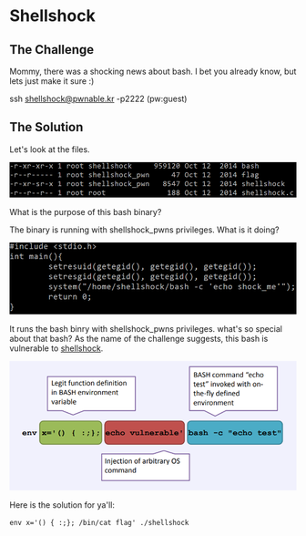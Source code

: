 # Shellshock

## The Challenge

Mommy, there was a shocking news about bash. I bet you already know, but lets just make it sure :\)

ssh shellshock@pwnable.kr -p2222 \(pw:guest\)

## The Solution

Let's look at the files.

![](../.gitbook/assets/image%20%2836%29.png)

What is the purpose of this bash binary?

The binary is running with shellshock\_pwns privileges. What is it doing?

![](../.gitbook/assets/image%20%2840%29.png)

It runs the bash binry with shellshock\_pwns privileges. what's so special about that bash? As the name of the challenge suggests, this bash is vulnerable to [shellshock](https://en.wikipedia.org/wiki/Shellshock_%28software_bug%29).

![](../.gitbook/assets/image%20%2837%29.png)

Here is the solution for ya'll:

```text
env x='() { :;}; /bin/cat flag' ./shellshock
```

